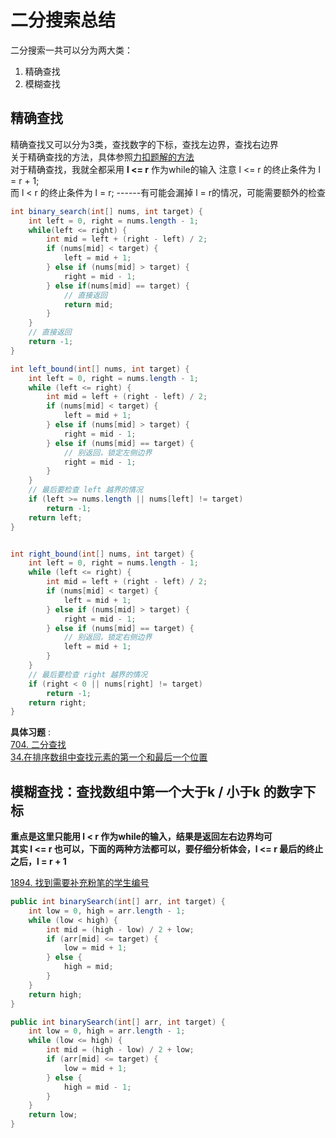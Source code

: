 # 二分搜索总结

二分搜索一共可以分为两大类：
1. 精确查找
2. 模糊查找

## 精确查找
精确查找又可以分为3类，查找数字的下标，查找左边界，查找右边界 <br/>
关于精确查找的方法，具体参照[力扣题解的方法](https://leetcode-cn.com/problems/binary-search/solution/er-fen-cha-zhao-xiang-jie-by-labuladong/) <br/>
对于精确查找，我就全都采用 **l <= r** 作为while的输入
注意 l <= r 的终止条件为 l = r + 1;<br/>
而 l < r 的终止条件为 l = r; ------有可能会漏掉 l = r的情况，可能需要额外的检查

```Java
int binary_search(int[] nums, int target) {
    int left = 0, right = nums.length - 1; 
    while(left <= right) {
        int mid = left + (right - left) / 2;
        if (nums[mid] < target) {
            left = mid + 1;
        } else if (nums[mid] > target) {
            right = mid - 1; 
        } else if(nums[mid] == target) {
            // 直接返回
            return mid;
        }
    }
    // 直接返回
    return -1;
}

int left_bound(int[] nums, int target) {
    int left = 0, right = nums.length - 1;
    while (left <= right) {
        int mid = left + (right - left) / 2;
        if (nums[mid] < target) {
            left = mid + 1;
        } else if (nums[mid] > target) {
            right = mid - 1;
        } else if (nums[mid] == target) {
            // 别返回，锁定左侧边界
            right = mid - 1;
        }
    }
    // 最后要检查 left 越界的情况
    if (left >= nums.length || nums[left] != target)
        return -1;
    return left;
}


int right_bound(int[] nums, int target) {
    int left = 0, right = nums.length - 1;
    while (left <= right) {
        int mid = left + (right - left) / 2;
        if (nums[mid] < target) {
            left = mid + 1;
        } else if (nums[mid] > target) {
            right = mid - 1;
        } else if (nums[mid] == target) {
            // 别返回，锁定右侧边界
            left = mid + 1;
        }
    }
    // 最后要检查 right 越界的情况
    if (right < 0 || nums[right] != target)
        return -1;
    return right;
}
```
**具体习题** : <br/>
[704. 二分查找](https://leetcode-cn.com/problems/binary-search/) <br/>
[34.在排序数组中查找元素的第一个和最后一个位置](https://leetcode-cn.com/problems/find-first-and-last-position-of-element-in-sorted-array/) <br/>


## 模糊查找：查找数组中第一个大于k / 小于k 的数字下标

**重点是这里只能用 l < r 作为while的输入，结果是返回左右边界均可** <br/>
**其实 l <= r 也可以，下面的两种方法都可以，要仔细分析体会，l <= r 最后的终止之后，l = r + 1**

[1894. 找到需要补充粉笔的学生编号](https://leetcode-cn.com/problems/find-the-student-that-will-replace-the-chalk/)

```Java
public int binarySearch(int[] arr, int target) {
    int low = 0, high = arr.length - 1;
    while (low < high) {
        int mid = (high - low) / 2 + low;
        if (arr[mid] <= target) {
            low = mid + 1;
        } else {
            high = mid;
        }
    }
    return high;
}
```

```Java
public int binarySearch(int[] arr, int target) {
    int low = 0, high = arr.length - 1;
    while (low <= high) {
        int mid = (high - low) / 2 + low;
        if (arr[mid] <= target) {
            low = mid + 1;
        } else {
            high = mid - 1;
        }
    }
    return low;
}
```
